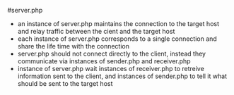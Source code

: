 #server.php
- an instance of server.php maintains the connection to the target host and relay traffic between the cient and the target host
- each instance of server.php corresponds to a single connection and share the life time with the connection
- server.php should not connect directly to the client, instead they communicate via instances of sender.php and receiver.php
- instance of server.php wait instances of receiver.php to retreive information sent to the client, and instances of sender.php to tell it what should be sent to the target host
